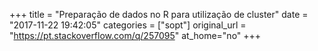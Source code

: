 +++
title = "Preparação de dados no R para utilização de cluster"
date = "2017-11-22 19:42:05"
categories = ["sopt"]
original_url = "https://pt.stackoverflow.com/q/257095"
at_home="no"
+++

